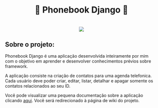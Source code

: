 <h1 align="center">🐍 Phonebook Django 🐍<h1>

<div align="center">
    <a href="https://github.com/romulodeoliveira/Phonebook-Django/blob/main/LICENSE.md"><img src="https://img.shields.io/npm/l/react"></a>
</div>

<h2>Sobre o projeto:</h2>

Phonebook Django é uma aplicação desenvolvida inteiramente por mim com o objetivo em aprender e desenvolver conhecimentos prévios sobre framework.

A aplicação consiste na criação de contatos para uma agenda telefonica. Cada usuário deve poder criar, editar, listar, detalhar e apagar somente os contatos relacionados ao seu ID.

Você pode visualizar uma pequena documentação sobre a aplicação clicando <a href="https://github.com/romulodeoliveira/Phonebook-Django/wiki">aqui</a>. Você será redirecionado à página de wiki do projeto.

